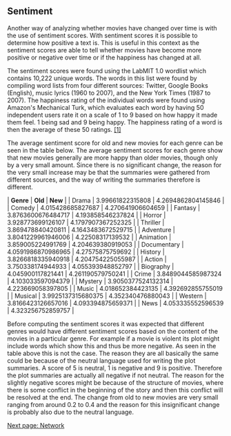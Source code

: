 
## Sentiment

Another way of analyzing whether movies have changed over time is with the use of sentiment scores. With sentiment scores it is possible to determine how positive a text is. This is useful in this context as the sentiment scores are able to tell whether movies have become more positive or negative over time or if the happiness has changed at all.   

The sentiment scores were found using the LabMIT 1.0 wordlist which contains 10,222 unique words. The words in this list were found by compiling word lists from four different sources: Twitter, Google Books (English), music lyrics (1960 to 2007), and the New York Times (1987 to 2007). The happiness rating of the individual words were found using Amazon's Mechanical Turk, which evaluates each word by having 50 independent users rate it on a scale of 1 to 9 based on how happy it made them feel. 1 being sad and 9 being happy. The happiness rating of a word is then the average of these 50 ratings. [[1]](https://journals.plos.org/plosone/article?id=10.1371/journal.pone.0026752)

The average sentiment score for old and new movies for each genre can be seen in the table below. The average sentiment scores for each genre show that new movies generally are more happy than older movies, though only by a very small amount. Since there is no significant change, the reason for the very small increase may be that the summaries were gathered from different sources, and the way of writing the summaries therefore is different.

| **Genre** | **Old** | **New** |
| Drama | 3.99661822315808 | 4.2694862804145846 |
| Comedy | 4.015428685827687 | 4.270641906604659 |
| Fantasy | 3.8763600676484717 | 4.193858546237824 |
| Horror | 3.928773699126107 | 4.1797907367252325 |
| Thriller | 3.869478840420811 | 4.1643483672529715 |
| Adventure | 3.8041229961946006 | 4.22508317139532 |
| Animation | 3.859005224991769 | 4.204639380919053 |
| Documentary | 4.0591986870986965 | 4.27575875759692 |
| History | 3.8266818335940918 | 4.204754225055987 |
| Action | 3.750338174944933 | 4.055393948852797 |
| Biography | 4.045900117821441 | 4.261190579750241 |
| Crime | 3.8489044585987324 | 4.103033597094379 |
| Mystery | 3.9050377524132314 | 4.223669058397805 |
| Music | 4.018652384423135 | 4.392692855755019 |
| Musical | 3.9925137315680375 | 4.352340476880043 |
| Western | 3.8166423126657016 | 4.093394875659371 |
| News | 4.053335552596539 | 4.323256752859757 |

Before computing the sentiment scores it was expected that different genres would have different sentiment scores based on the content of the movies in a particular genre. For example if a movie is violent its plot might include words which show this and thus be more negative. As seen in the table above this is not the case. The reason they are all basically the same could be because of the neutral language used for writing the plot summaries. A score of 5 is neutral, 1 is negative and 9 is positive. Therefore the plot summaries are actually all negative if not neutral. The reason for the slightly negative scores might be because of the structure of movies, where there is some conflict in the beginning of the story and then this conflict will be resolved at the end. The change from old to new movies are very small ranging from around 0.2 to 0.4 and the reason for this insignificant change is probably also due to the neutral language. 



[Next page: Network](network.md)
